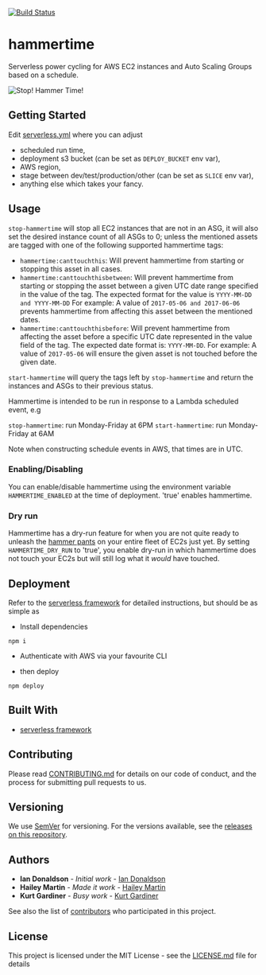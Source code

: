 [![Build Status](https://travis-ci.org/nib-health-funds/hammertime.svg?branch=master)](https://travis-ci.org/nib-health-funds/hammertime)

# hammertime

Serverless power cycling for AWS EC2 instances and Auto Scaling Groups based on a schedule.

![Stop! Hammer Time!](hammertime.gif)

## Getting Started

Edit [serverless.yml](serverless.yml) where you can adjust
* scheduled run time,
* deployment s3 bucket (can be set as `DEPLOY_BUCKET` env var),
* AWS region,
* stage between dev/test/production/other (can be set as `SLICE` env var),
* anything else which takes your fancy.

## Usage

`stop-hammertime` will stop all EC2 instances that are not in an ASG, it will also set the desired instance count of all ASGs to 0; unless the mentioned assets are tagged with one of the following supported hammertime tags:

- `hammertime:canttouchthis`: Will prevent hammertime from starting or stopping this asset in all cases.
- `hammertime:canttouchthisbetween`: Will prevent hammertime from starting or stopping the asset between a given UTC date range specified in the value of the tag. The expected format for the value is `YYYY-MM-DD and YYYY-MM-DD` For example: A value of `2017-05-06 and 2017-06-06` prevents hammertime from affecting this asset between the mentioned dates.
- `hammertime:canttouchthisbefore`: Will prevent hammertime from affecting the asset before a specific UTC date represented in the value field of the tag. The expected date format is: `YYYY-MM-DD`. For example: A value of `2017-05-06` will ensure the given asset is not touched before the given date.

`start-hammertime` will query the tags left by `stop-hammertime` and return the instances and ASGs to their previous status.

Hammertime is intended to be run in response to a Lambda scheduled event, e.g

`stop-hammertime`: run Monday-Friday at 6PM
`start-hammertime`: run Monday-Friday at 6AM

Note when constructing schedule events in AWS, that times are in UTC.

### Enabling/Disabling

You can enable/disable hammertime using the environment variable `HAMMERTIME_ENABLED` at the time of deployment. 'true' enables hammertime.

### Dry run

Hammertime has a dry-run feature for when you are not quite ready to unleash the [hammer pants](https://en.wikipedia.org/wiki/Hammer_pants) on your entire fleet of EC2s just yet.
By setting `HAMMERTIME_DRY_RUN` to 'true', you enable dry-run in which hammertime does not touch your EC2s but will still log what it _would_ have touched.

## Deployment

Refer to the [serverless framework](!https://serverless.com/) for detailed instructions, but should be as simple as

* Install dependencies

```
npm i
```

* Authenticate with AWS via your favourite CLI

* then deploy

```
npm deploy
```

## Built With

* [serverless framework](!https://serverless.com/)

## Contributing

Please read [CONTRIBUTING.md](https://gist.github.com/PurpleBooth/b24679402957c63ec426) for details on our code of conduct, and the process for submitting pull requests to us.

## Versioning

We use [SemVer](http://semver.org/) for versioning. For the versions available, see the [releases on this repository](https://github.com/nib-health-funds/hammertime/releases).

## Authors

* **Ian Donaldson** - *Initial work* - [Ian Donaldson](https://github.com/exidy)
* **Hailey Martin** - *Made it work* - [Hailey Martin](https://github.com/hlmartin)
* **Kurt Gardiner** - *Busy work* - [Kurt Gardiner](https://github.com/krutisfood)

See also the list of [contributors](https://github.com/nib-health-funds/hammertime/contributors) who participated in this project.

## License

This project is licensed under the MIT License - see the [LICENSE.md](LICENSE.md) file for details
